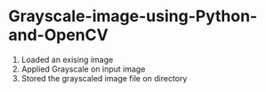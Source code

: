 # Grayscale-image-using-Python-and-OpenCV
1. Loaded an exising image
2. Applied Grayscale on input image
3. Stored the grayscaled image file on directory
